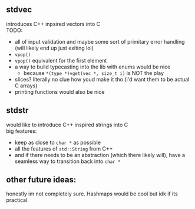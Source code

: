 ## stdvec

introduces C++ inpsired vectors into C <br>
TODO:
- all of input validation and maybe some sort of primitary error handling (will likely end up just exiting lol)
- `vpop()`
- `vpop()` equivalent for the first element
- a way to build typecasting into the lib with enums would be nice 
    - because `*(type *)vget(vec *, size_t i)` is NOT the play
- slices? literally no clue how youd make it tho (i'd want them to be actual C arrays)
- printing functions would also be nice

## stdstr

would like to introduce C++ inspired strings into C <br>
big features:
- keep as close to `char *` as possible
- all the features of `std::String` from C++
- and if there needs to be an abstraction (which there likely will), have a seamless way to transition back into `char *`

## other future ideas:
honestly im not completely sure. Hashmaps would be cool but idk if its practical.